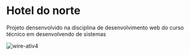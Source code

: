 # Hotel do norte #

Projeto densenvolvido na disciplina de desenvolvimento web do curso técnico
em desenvolvendo de sistemas

 ![wire-ativ4](https://github.com/eclipseCJP/Hotel-do-norte/assets/58758617/97d26570-da0d-4b82-86b8-5027b863e148)
